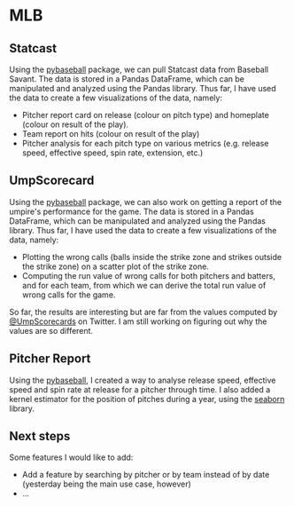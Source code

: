 # MLB

## Statcast
Using the [pybaseball](https://github.com/jldbc/pybaseball) package, we can pull Statcast data from Baseball Savant. The data is stored in a Pandas DataFrame, which can be manipulated and analyzed using the Pandas library. Thus far, I have used the data to create a few visualizations of the data, namely: 
- Pitcher report card on release (colour on pitch type) and homeplate (colour on result of the play).
- Team report on hits (colour on result of the play)
- Pitcher analysis for each pitch type on various metrics (e.g. release speed, effective speed, spin rate, extension, etc.)

## UmpScorecard
Using the [pybaseball](https://github.com/jldbc/pybaseball) package, we can also work on getting a report of the umpire's performance for the game. The data is stored in a Pandas DataFrame, which can be manipulated and analyzed using the Pandas library. Thus far, I have used the data to create a few visualizations of the data, namely:
- Plotting the wrong calls (balls inside the strike zone and strikes outside the strike zone) on a scatter plot of the strike zone.
- Computing the run value of wrong calls for both pitchers and batters, and for each team, from which we can derive the total run value of wrong calls for the game.

So far, the results are interesting but are far from the values computed by [@UmpScorecards](https://twitter.com/UmpScorecards) on Twitter. I am still working on figuring out why the values are so different.

## Pitcher Report

Using the [pybaseball](https://github.com/jldbc/pybaseball), I created a way to analyse release speed, effective speed and spin rate at release for a pitcher through time. I also added a kernel estimator for the position of pitches during a year, using the [seaborn](https://seaborn.pydata.org/) library.

## Next steps
Some features I would like to add:
- Add a feature by searching by pitcher or by team instead of by date (yesterday being the main use case, however)
- ...